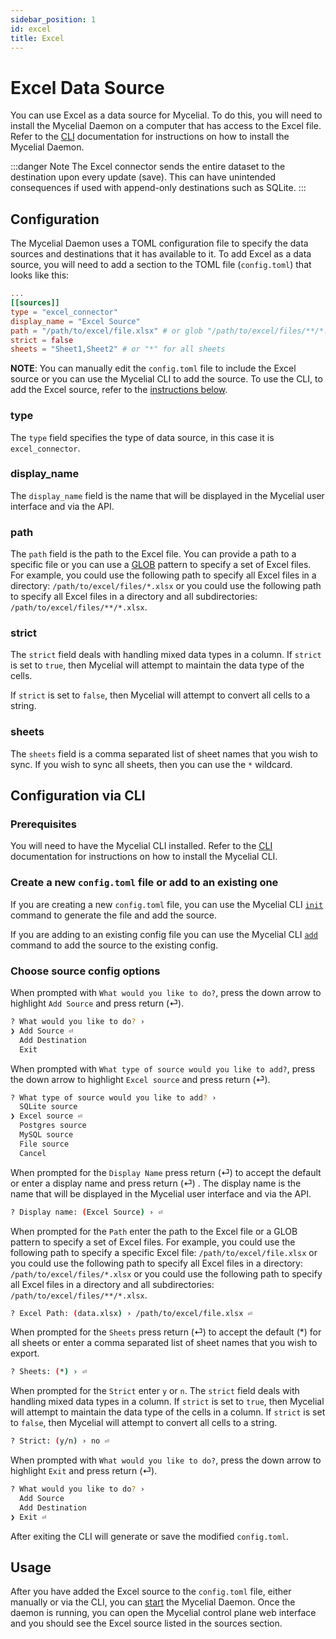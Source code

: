 ```yaml
---
sidebar_position: 1
id: excel
title: Excel
---
```

# Excel Data Source

You can use Excel as a data source for Mycelial. To do this, you will need to 
install the Mycelial Daemon on a computer that has access to the Excel file. 
Refer to the [CLI](../getting-started/CLI.md) documentation for instructions on
how to install the Mycelial Daemon.

:::danger Note
The Excel connector sends the entire dataset to the destination upon 
every update (save). This can have unintended consequences if used with append-only 
destinations such as SQLite.
:::

## Configuration

The Mycelial Daemon uses a TOML configuration file to specify the data sources
and destinations that it has available to it. To add Excel as a data source, you
will need to add a section to the TOML file (`config.toml`) that looks like
this:

```toml
...
[[sources]]
type = "excel_connector"
display_name = "Excel Source"
path = "/path/to/excel/file.xlsx" # or glob "/path/to/excel/files/**/*.xlsx"
strict = false
sheets = "Sheet1,Sheet2" # or "*" for all sheets
```

**NOTE**: You can manually edit the `config.toml` file to include the Excel
source or you can use the Mycelial CLI to add the source. To use the CLI, to 
add the Excel source, refer to the [instructions below](#configuration-via-cli).

### type
The `type` field specifies the type of data source, in this case it is 
`excel_connector`. 

### display_name
The `display_name` field is the name that will be displayed in the Mycelial user
interface and via the API.

### path
The `path` field is the path to the Excel file.  You can provide a path to a
specific file or you can use a
[GLOB](https://en.wikipedia.org/wiki/Glob_(programming)) pattern to specify a
set of Excel files. For example, you could use the following path to specify all
Excel files in a directory: `/path/to/excel/files/*.xlsx` or you could use the
following path to specify all Excel files in a directory and all subdirectories:
`/path/to/excel/files/**/*.xlsx`.

### strict

The `strict` field deals with handling mixed data types in a column. If `strict`
is set to `true`, then Mycelial will attempt to maintain the data type of the
cells. 

If `strict` is set to `false`, then Mycelial will attempt to convert all cells
to a string.

### sheets

The `sheets` field is a comma separated list of sheet names that you wish to
sync. If you wish to sync all sheets, then you can use the `*` wildcard.

## Configuration via CLI

### Prerequisites

You will need to have the Mycelial CLI installed. Refer to the 
[CLI](../getting-started/CLI.md) documentation for instructions on how to
install the Mycelial CLI.

### Create a new `config.toml` file or add to an existing one

If you are creating a new `config.toml` file, you can use the Mycelial CLI [`init`](../getting-started/CLI#initialization) command to generate the file and add the source. 

If you are adding to an existing config file you can use the Mycelial CLI [`add`](../getting-started/CLI#adding-new-sourcesdestinations) command to add the source to the existing config. 

### Choose source config options

When prompted with `What would you like to do?`, press the down arrow to
highlight `Add Source` and press return (⏎).

```sh
? What would you like to do? ›
❯ Add Source ⏎
  Add Destination
  Exit
```

When prompted with `What type of source would you like to add?`, press the down
arrow to highlight `Excel source` and press return (⏎).

```sh
? What type of source would you like to add? ›
  SQLite source
❯ Excel source ⏎
  Postgres source
  MySQL source
  File source
  Cancel
```

When prompted for the `Display Name` press return (⏎) to accept the default or
enter a display name and press return (⏎) . The display name is the name that
will be displayed in the Mycelial user interface and via the API.

```sh
? Display name: (Excel Source) › ⏎
```

When prompted for the `Path` enter the path to the Excel file or a GLOB pattern
to specify a set of Excel files. For example, you could use the following path
to specify a specific Excel file: `/path/to/excel/file.xlsx` or you could use
the following path to specify all Excel files in a directory:
`/path/to/excel/files/*.xlsx` or you could use the following path to specify all
Excel files in a directory and all subdirectories:
`/path/to/excel/files/**/*.xlsx`.

```sh
? Excel Path: (data.xlsx) › /path/to/excel/file.xlsx ⏎
```

When prompted for the `Sheets` press return (⏎) to accept the default (*) for
all sheets or enter a comma separated list of sheet names that you wish to
export.

```sh
? Sheets: (*) › ⏎
```

When prompted for the `Strict` enter `y` or `n`. The `strict` field deals with
handling mixed data types in a column. If `strict` is set to `true`, then
Mycelial will attempt to maintain the data type of the cells in a column. If
`strict` is set to `false`, then Mycelial will attempt to convert all cells to a
string.

```sh
? Strict: (y/n) › no ⏎
```

When prompted with `What would you like to do?`, press the down arrow to
highlight `Exit` and press return (⏎).

```sh
? What would you like to do? ›
  Add Source
  Add Destination
❯ Exit ⏎
```

After exiting the CLI will generate or save the modified `config.toml`.

## Usage

After you have added the Excel source to the `config.toml` file, either manually
or via the CLI, you can [start](../getting-started/CLI.md#starting) the Mycelial
Daemon. Once the daemon is running, you can open the Mycelial control plane web
interface and you should see the Excel source listed in the sources section.
